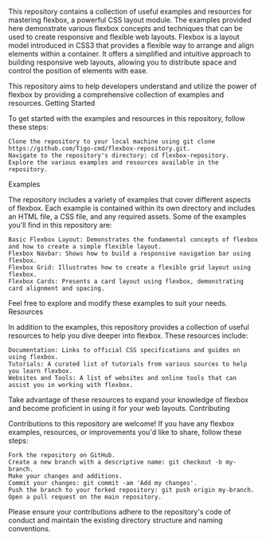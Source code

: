 This repository contains a collection of useful examples and resources for mastering flexbox, a powerful CSS layout module. The examples provided here demonstrate various flexbox concepts and techniques that can be used to create responsive and flexible web layouts.
Flexbox is a layout model introduced in CSS3 that provides a flexible way to arrange and align elements within a container. It offers a simplified and intuitive approach to building responsive web layouts, allowing you to distribute space and control the position of elements with ease.

This repository aims to help developers understand and utilize the power of flexbox by providing a comprehensive collection of examples and resources.
Getting Started

To get started with the examples and resources in this repository, follow these steps:

    Clone the repository to your local machine using git clone https://github.com/Tigo-cmd/flexbox-repository.git.
    Navigate to the repository's directory: cd flexbox-repository.
    Explore the various examples and resources available in the repository.

Examples

The repository includes a variety of examples that cover different aspects of flexbox. Each example is contained within its own directory and includes an HTML file, a CSS file, and any required assets. Some of the examples you'll find in this repository are:

    Basic Flexbox Layout: Demonstrates the fundamental concepts of flexbox and how to create a simple flexible layout.
    Flexbox Navbar: Shows how to build a responsive navigation bar using flexbox.
    Flexbox Grid: Illustrates how to create a flexible grid layout using flexbox.
    Flexbox Cards: Presents a card layout using flexbox, demonstrating card alignment and spacing.

Feel free to explore and modify these examples to suit your needs.
Resources

In addition to the examples, this repository provides a collection of useful resources to help you dive deeper into flexbox. These resources include:

    Documentation: Links to official CSS specifications and guides on using flexbox.
    Tutorials: A curated list of tutorials from various sources to help you learn flexbox.
    Websites and Tools: A list of websites and online tools that can assist you in working with flexbox.

Take advantage of these resources to expand your knowledge of flexbox and become proficient in using it for your web layouts.
Contributing

Contributions to this repository are welcome! If you have any flexbox examples, resources, or improvements you'd like to share, follow these steps:

    Fork the repository on GitHub.
    Create a new branch with a descriptive name: git checkout -b my-branch.
    Make your changes and additions.
    Commit your changes: git commit -am 'Add my changes'.
    Push the branch to your forked repository: git push origin my-branch.
    Open a pull request on the main repository.

Please ensure your contributions adhere to the repository's code of conduct and maintain the existing directory structure and naming conventions.